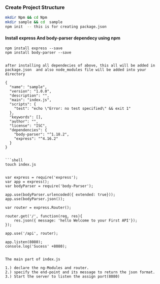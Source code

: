 ### Create Project Structure

```sh
mkdir Npm && cd Npm
mkdir sample && cd  sample
npm init  -- this is for creating package.json
```

#### Install express And body-parser dependecy using npm

```shell
npm install express --save
npm install body-parser --save


after installing all dependecies of above, this all will be added in package.json  and also node_modules file will be added into your directory

{
  "name": "sample",
  "version": "1.0.0",
  "description": "",
  "main": "index.js",
  "scripts": {
    "test": "echo \"Error: no test specified\" && exit 1"
  },
  "keywords": [],
  "author": "",
  "license": "ISC",
  "dependencies": {
    "body-parser": "^1.18.2",
    "express": "^4.16.2"
  }
}


```shell
touch index.js
```
```Js

var express = require('express');
var app = express();
var bodyParser = require('body-Parser');

app.use(bodyParser.urlencoded({ extended: true}));
app.use(bodyParser.json());

var router = express.Router();

router.get('/', function(req, res){
	res.json({ message: 'hello Welcome to your First API'});
});

app.use('/api', router);

app.listen(8080);
console.log('Sucess' +8080);


The main part of index.js 

1.) declare the ng-Modules and router.
2.) specify the end-point and its message to return the json format.
3.) Start the server to listen the assign port(8080)
